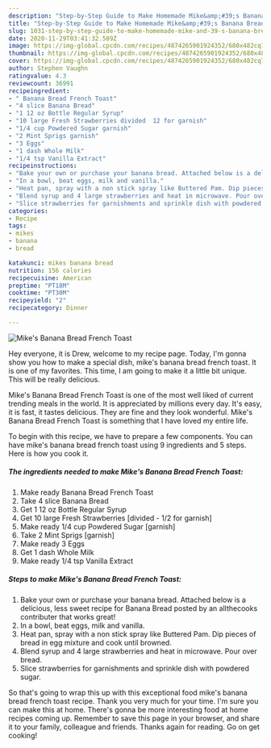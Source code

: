 ```yaml
---
description: "Step-by-Step Guide to Make Homemade Mike&amp;#39;s Banana Bread French Toast"
title: "Step-by-Step Guide to Make Homemade Mike&amp;#39;s Banana Bread French Toast"
slug: 1031-step-by-step-guide-to-make-homemade-mike-and-39-s-banana-bread-french-toast
date: 2020-11-29T03:41:32.589Z
image: https://img-global.cpcdn.com/recipes/4874265901924352/680x482cq70/mikes-banana-bread-french-toast-recipe-main-photo.jpg
thumbnail: https://img-global.cpcdn.com/recipes/4874265901924352/680x482cq70/mikes-banana-bread-french-toast-recipe-main-photo.jpg
cover: https://img-global.cpcdn.com/recipes/4874265901924352/680x482cq70/mikes-banana-bread-french-toast-recipe-main-photo.jpg
author: Stephen Vaughn
ratingvalue: 4.3
reviewcount: 36991
recipeingredient:
- " Banana Bread French Toast"
- "4 slice Banana Bread"
- "1 12 oz Bottle Regular Syrup"
- "10 large Fresh Strawberries divided  12 for garnish"
- "1/4 cup Powdered Sugar garnish"
- "2 Mint Sprigs garnish"
- "3 Eggs"
- "1 dash Whole Milk"
- "1/4 tsp Vanilla Extract"
recipeinstructions:
- "Bake your own or purchase your banana bread. Attached below is a delicious, less sweet recipe for Banana Bread posted by an allthecooks contributer that works great!"
- "In a bowl, beat eggs, milk and vanilla."
- "Heat pan, spray with a non stick spray like Buttered Pam. Dip pieces of bread in egg mixture and cook until browned."
- "Blend syrup and 4 large strawberries and heat in microwave. Pour over bread."
- "Slice strawberries for garnishments and sprinkle dish with powdered sugar."
categories:
- Recipe
tags:
- mikes
- banana
- bread

katakunci: mikes banana bread 
nutrition: 156 calories
recipecuisine: American
preptime: "PT18M"
cooktime: "PT30M"
recipeyield: "2"
recipecategory: Dinner

---
```



![Mike&#39;s Banana Bread French Toast](https://img-global.cpcdn.com/recipes/4874265901924352/680x482cq70/mikes-banana-bread-french-toast-recipe-main-photo.jpg)

Hey everyone, it is Drew, welcome to my recipe page. Today, I'm gonna show you how to make a special dish, mike&#39;s banana bread french toast. It is one of my favorites. This time, I am going to make it a little bit unique. This will be really delicious.

Mike&#39;s Banana Bread French Toast is one of the most well liked of current trending meals in the world. It is appreciated by millions every day. It's easy, it is fast, it tastes delicious. They are fine and they look wonderful. Mike&#39;s Banana Bread French Toast is something that I have loved my entire life.




To begin with this recipe, we have to prepare a few components. You can have mike&#39;s banana bread french toast using 9 ingredients and 5 steps. Here is how you cook it.

<!--inarticleads1-->

##### The ingredients needed to make Mike&#39;s Banana Bread French Toast:

1. Make ready  Banana Bread French Toast
1. Take 4 slice Banana Bread
1. Get 1 12 oz Bottle Regular Syrup
1. Get 10 large Fresh Strawberries [divided - 1/2 for garnish]
1. Make ready 1/4 cup Powdered Sugar [garnish]
1. Take 2 Mint Sprigs [garnish]
1. Make ready 3 Eggs
1. Get 1 dash Whole Milk
1. Make ready 1/4 tsp Vanilla Extract




<!--inarticleads2-->

##### Steps to make Mike&#39;s Banana Bread French Toast:

1. Bake your own or purchase your banana bread. Attached below is a delicious, less sweet recipe for Banana Bread posted by an allthecooks contributer that works great!
1. In a bowl, beat eggs, milk and vanilla.
1. Heat pan, spray with a non stick spray like Buttered Pam. Dip pieces of bread in egg mixture and cook until browned.
1. Blend syrup and 4 large strawberries and heat in microwave. Pour over bread.
1. Slice strawberries for garnishments and sprinkle dish with powdered sugar.




So that's going to wrap this up with this exceptional food mike&#39;s banana bread french toast recipe. Thank you very much for your time. I'm sure you can make this at home. There's gonna be more interesting food at home recipes coming up. Remember to save this page in your browser, and share it to your family, colleague and friends. Thanks again for reading. Go on get cooking!
